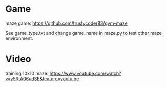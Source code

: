 # Game 
maze game:  https://github.com/trustycoder83/gym-maze

See game_type.txt and change game_name in maze.py to test other maze environment.


# Video

training 10x10 maze: https://www.youtube.com/watch?v=y5RtA06udSE&feature=youtu.be
